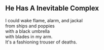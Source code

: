 He Has A Inevitable Complex
---------------------------
I could wake flame, alarm, and jackal  
from ships and poppies  
with a black umbrella  
with blades in my arm.  
It's a fashioning trouser of deaths.  

